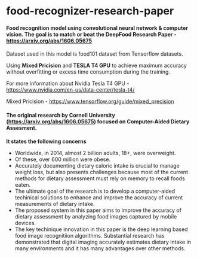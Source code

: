 # food-recognizer-research-paper
#### Food recognition model using convolutional neural network &amp; computer vision. The goal is to match or beat the DeepFood Research Paper - https://arxiv.org/abs/1606.05675

Dataset used in this model is food101 dataset from Tensorflow datasets.

Using **Mixed Pricision** and **TESLA T4 GPU** to achieve maximum accuracy without overfitting or excess time consumption during the training.

For more information about Nvidia Tesla T4 GPU - https://www.nvidia.com/en-us/data-center/tesla-t4/

Mixed Pricision - https://www.tensorflow.org/guide/mixed_precision

#### The  original research by **Cornell University** (https://arxiv.org/abs/1606.05675) focused on Computer-Aided Dietary Assesment.
**It states the following concerns**
- Worldwide, in 2014, almost 2 billion adults, 18+, were overweight. 
- Of these, over 600 million were obese.
- Accurately documenting dietary caloric intake is crucial to manage weight loss, but also presents challenges because most of the current methods for dietary assessment must rely on memory to recall foods eaten.
- The ultimate goal of the research is to develop a computer-aided techinical solutions to enhance and improve the accuracy of current measurements of dietary intake.
- The proposed system in this paper aims to improve the accuracy of dietary assessment by analyzing food images captured by mobile devices.
- The key techinique innovation in this paper is the deep learning based food image recognitiion algorithms. Substantial research has demonstrated that digital imaging accurately estimates dietary intake in many environments and it has many advantages over other methods.

